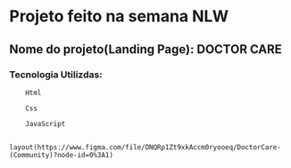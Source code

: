 # Projeto feito na semana NLW

## Nome do projeto(Landing Page): DOCTOR CARE


### Tecnologia Utilizdas:

```
    Html
```

```
    Css
```

```
    JavaScript
```

```
    layout(https://www.figma.com/file/DNQRp1Zt9xkAccm0ryooeq/DoctorCare-(Community)?node-id=0%3A1)
```